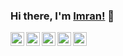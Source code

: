 ### Hi there, I'm [Imran!](https://dreamsofimran.in) 👋

<!-- <br/> -->
<a href="https://twitter.com/DreamsOfImran">
  <img align="left" alt="Twitter" width="22px" src="https://img.icons8.com/ios/50/fa314a/twitter.png" />
</a>
<a href="https://facebook.com/DreamsOfImran">
  <img align="left" alt="Facebook" width="22px" src="https://img.icons8.com/ios/50/fa314a/facebook.png" />
</a>
<a href="https://www.instagram.com/dreamsofimran">
  <img align="left" alt="Linkedin" width="22px" src="https://img.icons8.com/ios/50/fa314a/instagram-new.png" />
</a>
<a href="https://www.linkedin.com/in/imran-basha">
  <img align="left" alt="Telegram" width="22px" src="https://img.icons8.com/ios/50/fa314a/linkedin.png" />
</a>
<a href="https://medium.com/@DreamsOfImran">
  <img align="left" alt="Instagram" width="22px" src="https://img.icons8.com/ios/50/fa314a/medium-monogram.png" />
</a>

<br/>
<br/>
<!-- **DreamsOfImran/DreamsOfImran** is a ✨ _special_ ✨ repository because its `README.md` (this file) appears on your GitHub profile. -->

<!-- Here are some ideas to get you started:

- 🔭 I’m currently working on ...
- 🌱 I’m currently learning ...
- 👯 I’m looking to collaborate on ...
- 🤔 I’m looking for help with ...
- 💬 Ask me about ...
- 📫 How to reach me: ...
- 😄 Pronouns: ...
- ⚡ Fun fact: ... -->

